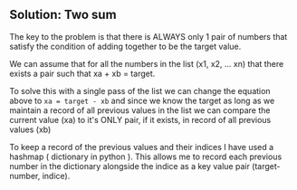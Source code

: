 ## Solution: Two sum

The key to the problem is that there is ALWAYS only 1 pair of numbers that satisfy the condition of adding together to be the target value.

We can assume that for all the numbers in the list (x1, x2, ... xn) that there exists a pair such that xa + xb = target.

To solve this with a single pass of the list we can change the equation above to `xa = target - xb` and since we know the target as long as we maintain a record of all previous values in the list we can compare the current value (xa) to it's ONLY pair, if it exists, in record of all previous values (xb)

To keep a record of the previous values and their indices I have used a hashmap ( dictionary in python ). This allows me to record each previous number in the dictionary alongside the indice as a key value pair (target-number, indice).